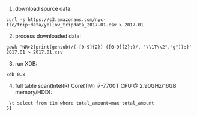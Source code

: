 1. download source data:
```
curl -s https://s3.amazonaws.com/nyc-tlc/trip+data/yellow_tripdata_2017-01.csv > 2017.01
```
2. process downloaded data:
```
gawk 'NR>2{print(gensub(/(-[0-9]{2}) ([0-9]{2}:)/, "\\1T\\2","g"));}' 2017.01 > 2017.01.csv
```
3. run XDB:
```
xdb 0.x
```
4. full table scan(Intel(R) Core(TM) i7-7700T CPU @ 2.90GHz/16GB memory/HDD):
```
 \t select from t1m where total_amount=max total_amount
51
```
